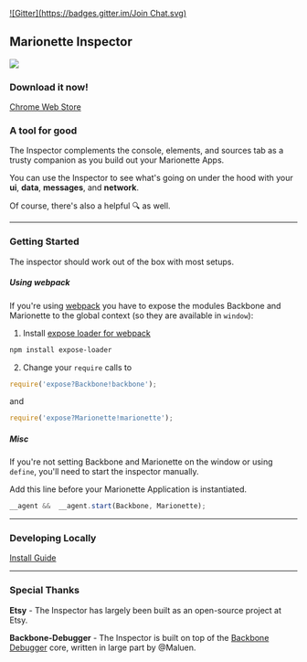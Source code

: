 [![Gitter](https://badges.gitter.im/Join Chat.svg)](https://gitter.im/MarionetteLabs/marionette.inspector?utm_source=badge&utm_medium=badge&utm_campaign=pr-badge&utm_content=badge)

## Marionette Inspector

![](http://f.cl.ly/items/0c2j1N123b3w2E2g1n3d/Image%202014-10-25%20at%2011.54.48%20AM.png)

### Download it now!
[Chrome Web Store](https://chrome.google.com/webstore/detail/marionette-inspector/fbgfjlockdhidoaempmjcddibjklhpka?hl=en)

### A tool for good

The Inspector complements the console, elements, and sources tab as a trusty companion as you build out your Marionette Apps.

You can use the Inspector to see what's going on under the hood with your **ui**, **data**, **messages**, and **network**.


Of course, there's also a helpful :mag: as well.

---
### Getting Started

The inspector should work out of the box with most setups.

##### Using webpack
If you're using [webpack](http://webpack.github.io/) you have to expose the modules Backbone and Marionette to the global context (so they are available in `window`):

1. Install [expose loader for webpack](https://github.com/webpack/expose-loader)

```sh
npm install expose-loader
```

2. Change your `require` calls to

```js
require('expose?Backbone!backbone');
```

and

```js
require('expose?Marionette!marionette');
```



##### Misc
If you're not setting Backbone and Marionette on the window or using `define`, you'll need to start the inspector manually.

Add this line before your Marionette Application is instantiated.
```js
__agent &&  __agent.start(Backbone, Marionette);
```

---
### Developing Locally
[Install Guide](docs/developing_locally.md)


---
### Special Thanks

**Etsy** - The Inspector has largely been built as an open-source project at Etsy.

**Backbone-Debugger** - The Inspector is built on top of the [Backbone Debugger](https://github.com/Maluen/Backbone-Debugger) core, written in large part by @Maluen.
